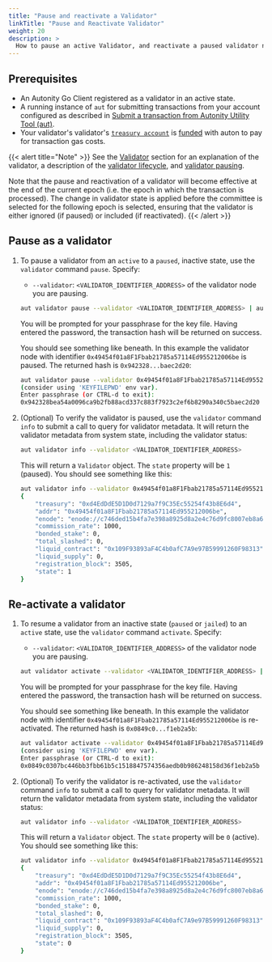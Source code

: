 ```yaml
---
title: "Pause and reactivate a Validator"
linkTitle: "Pause and Reactivate Validator"
weight: 20
description: >
  How to pause an active Validator, and reactivate a paused validator node.
---
```


## Prerequisites

- An Autonity Go Client registered as a validator in an active state.
- A running instance of `aut` for submitting transactions from your account configured as described in [Submit a transaction from Autonity Utility Tool (aut)](/account-holders/submit-trans-aut/).
- Your validator's validator's [`treasury account`](/concepts/validator/#treasury-account) is [funded](/account-holders/fund-acct/) with auton to pay for transaction gas costs.

{{< alert title="Note" >}}
See the [Validator](/concepts/validator/) section for an explanation of the validator, a description of the [validator lifecycle](/concepts/validator/#validator-lifecycle), and [validator pausing](/concepts/validator/#validator-pausing).

Note that the pause and reactivation of a validator will become effective at the end of the current epoch (i.e. the epoch in which the transaction is processed). The change in validator state is applied before the committee is selected for the following epoch is selected, ensuring that the validator is either ignored (if paused) or included (if reactivated).
{{< /alert >}}

## Pause as a validator

1. To pause a validator from an `active` to a `paused`, inactive state, use the `validator` command `pause`. Specify:

	- `--validator`: `<VALIDATOR_IDENTIFIER_ADDRESS>` of the validator node you are pausing.

    ```bash
    aut validator pause --validator <VALIDATOR_IDENTIFIER_ADDRESS> | aut tx sign - | aut tx send -
    ```

    You will be prompted for your passphrase for the key file. Having entered the password, the transaction hash will be returned on success.

    You should see something like beneath. In this example the validator node with identifier `0x49454f01a8F1Fbab21785a57114Ed955212006be` is paused. The returned hash is `0x942328...baec2d20`:

    ```bash
    aut validator pause --validator 0x49454f01a8F1Fbab21785a57114Ed955212006be | aut tx sign - | aut tx send -
    (consider using 'KEYFILEPWD' env var).
    Enter passphrase (or CTRL-d to exit):
    0x942328bea54a0096ca9b2fb88acd337c883f7923c2ef6b8290a340c5baec2d20
	```

2. (Optional) To verify the validator is paused, use the `validator` command `info` to submit a call to query for validator metadata. It will return the validator metadata from system state, including the validator status:

	```bash
    aut validator info --validator <VALIDATOR_IDENTIFIER_ADDRESS>
    ```

    This will return a `Validator` object. The `state` property will be `1` (paused). You should see something like this:

    ```bash
	aut validator info --validator 0x49454f01a8F1Fbab21785a57114Ed955212006be
	{
		"treasury": "0xd4EdDdE5D1D0d7129a7f9C35Ec55254f43b8E6d4",
		"addr": "0x49454f01a8F1Fbab21785a57114Ed955212006be",
		"enode": "enode://c746ded15b4fa7e398a8925d8a2e4c76d9fc8007eb8a6b8ad408a18bf66266b9d03dd9aa26c902a4ac02eb465d205c0c58b6f5063963fc752806f2681287a915@51.89.151.55:30304",
		"commission_rate": 1000,
		"bonded_stake": 0,
		"total_slashed": 0,
		"liquid_contract": "0x109F93893aF4C4b0afC7A9e97B59991260F98313",
		"liquid_supply": 0,
		"registration_block": 3505,
		"state": 1
	}
    ```

## Re-activate a validator

1. To resume a validator from an inactive state (`paused` or `jailed`) to an `active` state, use the `validator` command `activate`. Specify:

	- `--validator`: `<VALIDATOR_IDENTIFIER_ADDRESS>` of the validator node you are pausing.

    ```bash
    aut validator activate --validator <VALIDATOR_IDENTIFIER_ADDRESS> | aut tx sign - | aut tx send -
    ```

    You will be prompted for your passphrase for the key file. Having entered the password, the transaction hash will be returned on success.

    You should see something like beneath. In this example the validator node with identifier `0x49454f01a8F1Fbab21785a57114Ed955212006be` is re-activated. The returned hash is `0x0849c0...f1eb2a5b`:

    ```bash
    aut validator activate --validator 0x49454f01a8F1Fbab21785a57114Ed955212006be | aut tx sign - | aut tx send -
    (consider using 'KEYFILEPWD' env var).
    Enter passphrase (or CTRL-d to exit):
    0x0849c0307bc446bb3fbb61b5c1518847574356aedb0b986248158d36f1eb2a5b
	```

2. (Optional) To verify the validator is re-activated, use the `validator` command `info` to submit a call to query for validator metadata. It will return the validator metadata from system state, including the validator status:

	```bash
    aut validator info --validator <VALIDATOR_IDENTIFIER_ADDRESS>
    ```

    This will return a `Validator` object. The `state` property will be `0` (active). You should see something like this:

    ```bash
	aut validator info --validator 0x49454f01a8F1Fbab21785a57114Ed955212006be
	{
		"treasury": "0xd4EdDdE5D1D0d7129a7f9C35Ec55254f43b8E6d4",
		"addr": "0x49454f01a8F1Fbab21785a57114Ed955212006be",
		"enode": "enode://c746ded15b4fa7e398a8925d8a2e4c76d9fc8007eb8a6b8ad408a18bf66266b9d03dd9aa26c902a4ac02eb465d205c0c58b6f5063963fc752806f2681287a915@51.89.151.55:30304",
		"commission_rate": 1000,
		"bonded_stake": 0,
		"total_slashed": 0,
		"liquid_contract": "0x109F93893aF4C4b0afC7A9e97B59991260F98313",
		"liquid_supply": 0,
		"registration_block": 3505,
		"state": 0
	}
    ```
